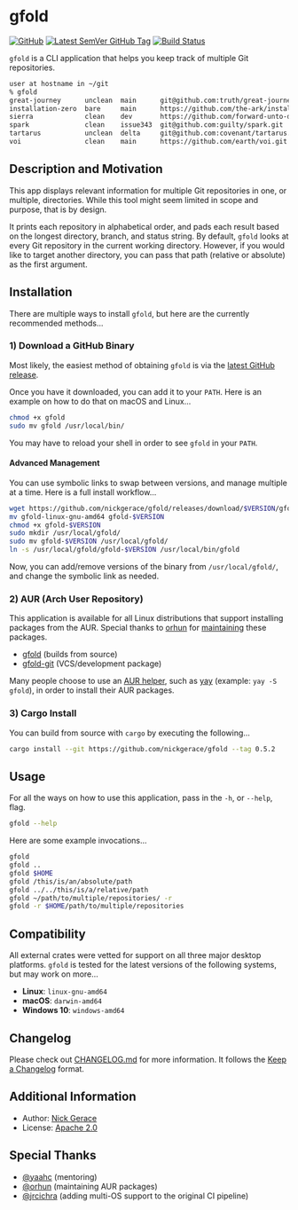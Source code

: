 # gfold

[![GitHub](https://img.shields.io/github/license/nickgerace/gfold?style=flat-square)](./LICENSE)
[![Latest SemVer GitHub Tag](https://img.shields.io/github/v/tag/nickgerace/gfold?label=version&style=flat-square)](https://github.com/nickgerace/gfold/releases/latest)
[![Build Status](https://img.shields.io/github/workflow/status/nickgerace/gfold/merge/main?style=flat-square)](https://github.com/nickgerace/gfold/actions?query=workflow%3Amerge+branch%3Amain)

```gfold``` is a CLI application that helps you keep track of multiple Git repositories.

```bash
user at hostname in ~/git
% gfold
great-journey      unclean  main      git@github.com:truth/great-journey.git
installation-zero  bare     main      https://github.com/the-ark/installation-zero.git
sierra             clean    dev       https://github.com/forward-unto-dawn/sierra.git
spark              clean    issue343  git@github.com:guilty/spark.git
tartarus           unclean  delta     git@github.com:covenant/tartarus.git
voi                clean    main      https://github.com/earth/voi.git
```

## Description and Motivation

This app displays relevant information for multiple Git repositories in one, or multiple, directories.
While this tool might seem limited in scope and purpose, that is by design.

It prints each repository in alphabetical order, and pads each result based on the longest directory, branch, and status string.
By default, ```gfold``` looks at every Git repository in the current working directory.
However, if you would like to target another directory, you can pass that path (relative or absolute) as the first argument.

## Installation

There are multiple ways to install ```gfold```, but here are the currently recommended methods...

### 1) Download a GitHub Binary

Most likely, the easiest method of obtaining ```gfold``` is via the [latest GitHub release](https://github.com/nickgerace/gfold/releases/latest).

Once you have it downloaded, you can add it to your ```PATH```.
Here is an example on how to do that on macOS and Linux...

```bash
chmod +x gfold
sudo mv gfold /usr/local/bin/
```

You may have to reload your shell in order to see ```gfold``` in your ```PATH```.

#### Advanced Management

You can use symbolic links to swap between versions, and manage multiple at a time.
Here is a full install workflow...

```bash
wget https://github.com/nickgerace/gfold/releases/download/$VERSION/gfold-linux-gnu-amd64)
mv gfold-linux-gnu-amd64 gfold-$VERSION
chmod +x gfold-$VERSION
sudo mkdir /usr/local/gfold/
sudo mv gfold-$VERSION /usr/local/gfold/
ln -s /usr/local/gfold/gfold-$VERSION /usr/local/bin/gfold
```

Now, you can add/remove versions of the binary from ```/usr/local/gfold/```, and change the symbolic link as needed.

### 2) AUR (Arch User Repository)

This application is available for all Linux distributions that support installing packages from the AUR.
Special thanks to [orhun](https://github.com/orhun) for [maintaining](https://github.com/orhun/PKGBUILDs) these packages.

- [gfold](https://aur.archlinux.org/packages/gfold/) (builds from source)
- [gfold-git](https://aur.archlinux.org/packages/gfold-git/) (VCS/development package)

Many people choose to use an [AUR helper](https://wiki.archlinux.org/index.php/AUR_helpers), such as [yay](https://github.com/Jguer/yay) (example: ```yay -S gfold```), in order to install their AUR packages.

### 3) Cargo Install

You can build from source with ```cargo``` by executing the following...

```bash
cargo install --git https://github.com/nickgerace/gfold --tag 0.5.2
```

## Usage

For all the ways on how to use this application, pass in the ```-h```, or ```--help```, flag.

```bash
gfold --help
```

Here are some example invocations...

```bash
gfold
gfold ..
gfold $HOME
gfold /this/is/an/absolute/path
gfold ../../this/is/a/relative/path
gfold ~/path/to/multiple/repositories/ -r
gfold -r $HOME/path/to/multiple/repositories
```

## Compatibility

All external crates were vetted for support on all three major desktop platforms.
```gfold``` is tested for the latest versions of the following systems, but may work on more...

- **Linux**: ```linux-gnu-amd64```
- **macOS**: ```darwin-amd64```
- **Windows 10**: ```windows-amd64```

## Changelog

Please check out [CHANGELOG.md](./CHANGELOG.md) for more information.
It follows the [Keep a Changelog](https://keepachangelog.com/) format.

## Additional Information

- Author: [Nick Gerace](https://nickgerace.dev)
- License: [Apache 2.0](./LICENSE)

## Special Thanks

- [@yaahc](https://github.com/yaahc) (mentoring)
- [@orhun](https://github.com/orhun) (maintaining AUR packages)
- [@jrcichra](https://github.com/jrcichra) (adding multi-OS support to the original CI pipeline)
